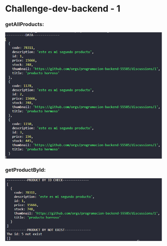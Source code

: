 # Challenge-dev-backend - 1

### getAllProducts:

![img](src/imgs/img-6.png)

### getProductById:

![img](src/imgs/img-7.png)